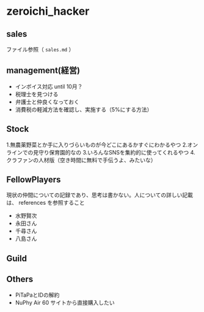# zeroichi_hacker
## sales
ファイル参照（ `sales.md` ）

## management(経営)
- インボイス対応 until 10月？
- 税理士を見つける
- 弁護士と仲良くなっておく
- 消費税の軽減方法を確認し、実施する（5%にする方法）

## Stock
1.無農薬野菜とか手に入りづらいものが今どこにあるかすぐにわかるやつ
2.オンラインでの見守り保育園的なの
3.いろんなSNSを集約的に使ってくれるやつ
4.クラファンの人材版（空き時間に無料で手伝うよ、みたいな）


## FellowPlayers
現状の仲間についての記録であり、思考は書かない。人についての詳しい記載は、 references を参照すること
- 水野賢次
- 永田さん
- 千尋さん
- 八島さん

## Guild


## Others
- PiTaPaとIDの解約
- NuPhy Air 60 サイトから直接購入したい
